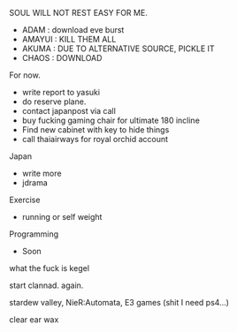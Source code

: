 SOUL WILL NOT REST EASY FOR ME.
- ADAM : download eve burst
- AMAYUI : KILL THEM ALL
- AKUMA : DUE TO ALTERNATIVE SOURCE, PICKLE IT
- CHAOS : DOWNLOAD

For now.
- write report to yasuki
- do reserve plane.
- contact japanpost via call
- buy fucking gaming chair for ultimate 180 incline
- Find new cabinet with key to hide things
- call thaiairways for royal orchid account

Japan
- write more
- jdrama

Exercise
- running or self weight

Programming
- Soon

what the fuck is kegel

start clannad. again.

stardew valley, 
NieR:Automata,
E3 games (shit I need ps4...)

clear ear wax
